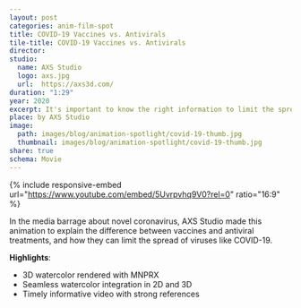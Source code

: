 ```yaml
---
layout: post
categories: anim-film-spot
title: COVID-19 Vaccines vs. Antivirals
tile-title: COVID-19 Vaccines vs. Antivirals
director:
studio:
  name: AXS Studio
  logo: axs.jpg
  url:  https://axs3d.com/
duration: "1:29"
year: 2020
excerpt: It's important to know the right information to limit the spread of COVID-19.
place: by AXS Studio
image:
  path: images/blog/animation-spotlight/covid-19-thumb.jpg
  thumbnail: images/blog/animation-spotlight/covid-19-thumb.jpg
share: true
schema: Movie
---
```


{% include responsive-embed url="https://www.youtube.com/embed/5Uvrpvhq9V0?rel=0" ratio="16:9" %}

In the media barrage about novel coronavirus, AXS Studio made this animation to explain the difference between vaccines and antiviral treatments, and how they can limit the spread of viruses like COVID-19.

**Highlights**:
* 3D watercolor rendered with MNPRX
* Seamless watercolor integration in 2D and 3D
* Timely informative video with strong references
